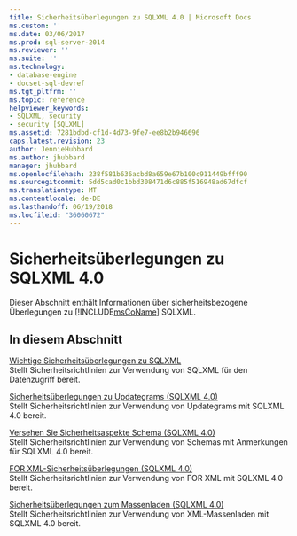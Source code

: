 ```yaml
---
title: Sicherheitsüberlegungen zu SQLXML 4.0 | Microsoft Docs
ms.custom: ''
ms.date: 03/06/2017
ms.prod: sql-server-2014
ms.reviewer: ''
ms.suite: ''
ms.technology:
- database-engine
- docset-sql-devref
ms.tgt_pltfrm: ''
ms.topic: reference
helpviewer_keywords:
- SQLXML, security
- security [SQLXML]
ms.assetid: 7281bdbd-cf1d-4d73-9fe7-ee8b2b946696
caps.latest.revision: 23
author: JennieHubbard
ms.author: jhubbard
manager: jhubbard
ms.openlocfilehash: 238f581b636acbd8a659e67b100c911449bfff90
ms.sourcegitcommit: 5dd5cad0c1bbd308471d6c885f516948ad67dfcf
ms.translationtype: MT
ms.contentlocale: de-DE
ms.lasthandoff: 06/19/2018
ms.locfileid: "36060672"
---
```

# <a name="sqlxml-40-security-considerations"></a>Sicherheitsüberlegungen zu SQLXML 4.0
  Dieser Abschnitt enthält Informationen über sicherheitsbezogene Überlegungen zu [!INCLUDE[msCoName](../../../includes/msconame-md.md)] SQLXML.  
  
## <a name="in-this-section"></a>In diesem Abschnitt  
 [Wichtige Sicherheitsüberlegungen zu SQLXML](core-sqlxml-security-considerations.md)  
 Stellt Sicherheitsrichtlinien zur Verwendung von SQLXML für den Datenzugriff bereit.  
  
 [Sicherheitsüberlegungen zu Updategrams &#40;SQLXML 4.0&#41;](updategram-security-considerations-sqlxml-4-0.md)  
 Stellt Sicherheitsrichtlinien zur Verwendung von Updategrams mit SQLXML 4.0 bereit.  
  
 [Versehen Sie Sicherheitsaspekte Schema &#40;SQLXML 4.0&#41;](annotated-schema-security-considerations-sqlxml-4-0.md)  
 Stellt Sicherheitsrichtlinien zur Verwendung von Schemas mit Anmerkungen für SQLXML 4.0 bereit.  
  
 [FOR XML-Sicherheitsüberlegungen &#40;SQLXML 4.0&#41;](for-xml-security-considerations-sqlxml-4-0.md)  
 Stellt Sicherheitsrichtlinien zur Verwendung von FOR XML mit SQLXML 4.0 bereit.  
  
 [Sicherheitsüberlegungen zum Massenladen &#40;SQLXML 4.0&#41;](bulk-load-security-considerations-sqlxml-4-0.md)  
 Stellt Sicherheitsrichtlinien zur Verwendung von XML-Massenladen mit SQLXML 4.0 bereit.  
  
  
